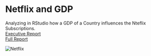 # Netflix and GDP
Analyzing in RStudio how a GDP of a Country influences the Nteflix Subscriptions. <br>
[Executive Report](https://github.com/Caio-Felice-Cunha/Netflix-GDP/blob/main/Executive%20Report.pdf)<br>
[Full Report](https://github.com/Caio-Felice-Cunha/Netflix-GDP/blob/main/Full%20Report.pdf)


![Netflix](https://user-images.githubusercontent.com/111542025/225650865-12bbce4f-f608-41d9-829f-b5e3c0131bb0.png)

